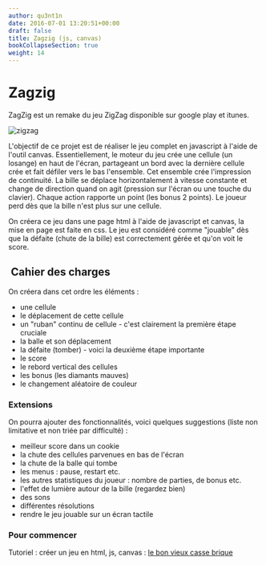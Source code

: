 ```yaml
---
author: qu3nt1n
date: 2016-07-01 13:20:51+00:00
draft: false
title: Zagzig (js, canvas)
bookCollapseSection: true
weight: 14
---
```


# Zagzig


ZagZig est un remake du jeu ZigZag disponible sur google play et itunes.

![zigzag](/uploads/uploads/2016/07/zigzag-168x300.jpg)







L'objectif de ce projet est de réaliser le jeu complet en javascript à l'aide de l'outil canvas.
Essentiellement, le moteur du jeu crée une cellule (un losange) en haut de l'écran, partageant un bord avec la dernière cellule crée et fait défiler vers le bas l'ensemble. Cet ensemble crée l'impression de continuité. La bille se déplace horizontalement à vitesse constante et change de direction quand on agit (pression sur l'écran ou une touche du clavier). Chaque action rapporte un point (les bonus 2 points). Le joueur perd dès que la bille n'est plus sur une cellule.








On créera ce jeu dans une page html à l'aide de javascript et canvas, la mise en page est faite en css. Le jeu est considéré comme "jouable" dès que la défaite (chute de la bille) est correctement gérée et qu'on voit le score.






##  Cahier des charges


On créera dans cet ordre les éléments :



* une cellule
* le déplacement de cette cellule
* un "ruban" continu de cellule - c'est clairement la première étape cruciale
* la balle et son déplacement
* la défaite (tomber) - voici la deuxième étape importante
* le score
* le rebord vertical des cellules
* les bonus (les diamants mauves)
* le changement aléatoire de couleur






### Extensions





On pourra ajouter des fonctionnalités, voici quelques suggestions (liste non limitative et non triée par difficulté) :






* meilleur score dans un cookie
* la chute des cellules parvenues en bas de l'écran
* la chute de la balle qui tombe
* les menus : pause, restart etc.
* les autres statistiques du joueur : nombre de parties, de bonus etc.
* l'effet de lumière autour de la bille (regardez bien)
* des sons
* différentes résolutions
* rendre le jeu jouable sur un écran tactile



### Pour commencer


Tutoriel : créer un jeu en html, js, canvas : [le bon vieux casse brique](http://www.lafermeduweb.net/tutorial/creer-un-jeu-en-html-canvas-et-javascript-13.html)
